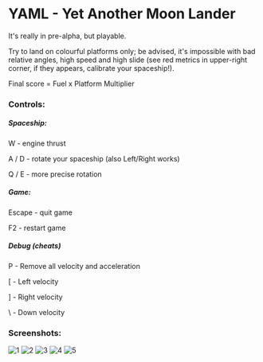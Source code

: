 # YAML - Yet Another Moon Lander

It's really in pre-alpha, but playable. 

Try to land on colourful platforms only; be advised, it's impossible with bad relative angles, high speed and high slide (see red metrics in upper-right corner, if they appears, calibrate your spaceship!).

Final score = Fuel x Platform Multiplier

### Controls:

##### Spaceship:

W   - engine thrust

A / D - rotate your spaceship (also Left/Right works)

Q / E - more precise rotation

##### Game:

Escape - quit game

F2 - restart game

##### Debug (cheats)

P - Remove all velocity and acceleration

\[ - Left velocity

\] - Right velocity

\\ - Down velocity

### Screenshots:

![1](https://user-images.githubusercontent.com/50321432/211219372-3b265ef3-5533-4bff-b81e-b74eada5bb71.jpg)
![2](https://user-images.githubusercontent.com/50321432/211219373-e8f2723f-c7a2-4894-b7b9-f02f7ef22632.jpg)
![3](https://user-images.githubusercontent.com/50321432/211219374-a983e100-86a4-47d8-96a1-ee1b2d33b62a.jpg)
![4](https://user-images.githubusercontent.com/50321432/211219376-6edb7619-8038-4946-aacf-193b24ac4a63.jpg)
![5](https://user-images.githubusercontent.com/50321432/211219377-963a4f4d-dc56-4ac1-a959-23f9157b9e2e.jpg)
